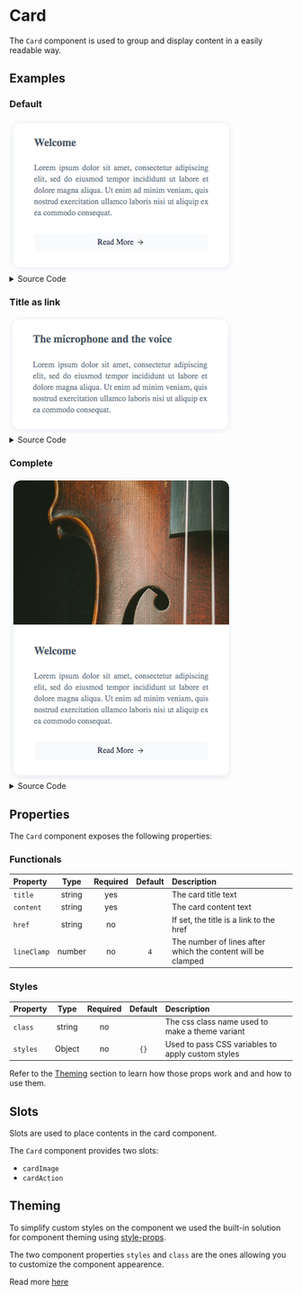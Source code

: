 # Card

The `Card` component is used to group and display content in a easily readable way.

## Examples

### Default

<img src="./assets/images/default.png" alt="Card - Default Styles" />

<details><summary>Source Code</summary>

```html
<script>
   import { base } from '$app/paths';
   import { Card, CardAction } from '@sveltinio/widgets';
</script>

<Card
    title="The microphone and the voice"
    content="Lorem ipsum dolor sit amet, consectetur adipiscing elit, sed do eiusmod tempor incididunt..."
>
    <CardAction
        slot="cardAction"
        label="Read the article"
        href="{base}/microphone"
    />
</Card>
```

</details>

### Title as link

<img src="./assets/images/title_link.png" alt="Card - Default Styles" />

<details><summary>Source Code</summary>

```html
<script>
   import { base } from '$app/paths';
   import { Card } from '@sveltinio/widgets';
</script>

<Card
    title="The microphone and the voice"
    content="Lorem ipsum dolor sit amet, consectetur adipiscing elit, sed do eiusmod tempor incididunt..."
    href="{base}/microphone"
>
</Card>
```

</details>

### Complete

<img src="./assets/images/full.png" alt="Card - Default Styles" />

<details><summary>Source Code</summary>

```html
<script>
   import { base } from '$app/paths';
   import { Card, CardImage, CardAction } from '@sveltinio/widgets';
</script>

<Card title="The microphone and the voice" content="Lorem ipsum dolor sit amet, consectetur adipiscing elit, sed do eiusmod tempor incididunt...">
    <CardImage
        slot="cardImage"
        alt="alt text"
        src="{assets}/microphone.jpeg"
    />
    <CardAction
        slot="cardAction"
        href="{base}/microphone"
    />
</Card>
```

</details>

## Properties

The `Card` component exposes the following properties:

### Functionals

| Property    | Type   | Required | Default | Description                                                 |
| :---------- | :----: | :------: | :-----: | :---------------------------------------------------------- |
| `title`     | string |   yes    |         | The card title text                                         |
| `content`   | string |   yes    |         | The card content text                                       |
| `href`      | string |    no    |         | If set, the title is a link to the href                     |
| `lineClamp` | number |    no    | `4`     | The number of lines after which the content will be clamped |

### Styles

| Property    | Type   | Required | Default | Description                                       |
| :---------- | :----: | :------: | :-----: | :------------------------------------------------ |
| `class`     | string |    no    |         | The css class name used to make a theme variant   |
| `styles`    | Object |    no    |   `{}`  | Used to pass CSS variables to apply custom styles |

Refer to the [Theming](#theming) section to learn how those props work and and how to use them.

## Slots

Slots are used to place contents in the card component.

The `Card` component provides two slots:

- `cardImage`
- `cardAction`

## Theming

To simplify custom styles on the component we used the built-in solution for component theming using [style-props].

The two component properties `styles` and `class` are the ones allowing you to customize the component appearence.

Read more [here](./THEMING.md)

<!-- Resources -->
[style-props]: https://svelte.dev/docs#template-syntax-component-directives---style-props
